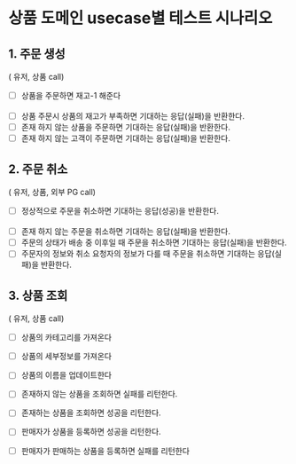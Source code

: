# 상품 도메인 usecase별 테스트 시나리오
## 1. 주문 생성
( 유저, 상품  call)
- [ ] 상품을 주문하면 재고-1 해준다      
  <br />
- [ ] 상품 주문시 상품의 재고가 부족하면 기대하는 응답(실패)을 반환한다.
- [ ] 존재 하지 않는 상품을 주문하면 기대하는 응답(실패)을 반환한다.
- [ ] 존재 하지 않는 고객이 주문하면 기대하는 응답(실패)을 반환한다.

## 2. 주문 취소
( 유저, 상품, 외부 PG call)
- [ ] 정상적으로 주문을 취소하면 기대하는 응답(성공)을 반환한다.      
  <br />
- [ ] 존재 하지 않는 주문을 취소하면 기대하는 응답(실패)을 반환한다.
- [ ] 주문의 상태가 배송 중 이후일 때 주문을 취소하면 기대하는 응답(실패)을 반환한다.
- [ ] 주문자의 정보와 취소 요청자의 정보가 다를 때 주문을 취소하면 기대하는 응답(실패)을 반환한다.

## 3. 상품 조회
( 유저, 상품 call)
- [ ] 상품의 카테고리를 가져온다
- [ ] 상품의 세부정보를 가져온다
- [ ] 상품의 이름을 업데이트한다
- [ ] 존재하지 않는 상품을 조회하면 실패를 리턴한다.
- [ ] 존재하는 상품을 조회하면 성공을 리턴한다.
- [ ] 판매자가 상품을 등록하면 성공을 리턴한다.
- [ ] 판매자가 판매하는 상품을 등록하면 실패를 리턴한다


